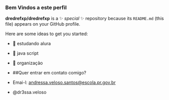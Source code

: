 ### Bem Vindos a este perfil

**dredrefxp/dredrefxp** is a ✨ _special_ ✨ repository because its `README.md` (this file) appears on your GitHub profile.

Here are some ideas to get you started:

- 🔭 estudando alura
- 🌱 java script
- 👯 organização

- ##Quer entrar em contato comigo?

-  Emai-l: andressa.veloso.santos@escola.pr.gov.br
- @dr3ssa.veloso
